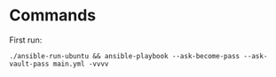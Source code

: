 # Commands

First run:
```
./ansible-run-ubuntu && ansible-playbook --ask-become-pass --ask-vault-pass main.yml -vvvv
```
